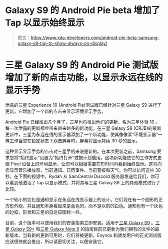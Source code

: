 # Galaxy S9 的 Android Pie beta 增加了 Tap 以显示始终显示

> 原文：<https://www.xda-developers.com/android-pie-beta-samsung-galaxy-s9-tap-to-show-always-on-display/>

# 三星 Galaxy S9 的 Android Pie 测试版增加了新的点击功能，以显示永远在线的显示手势

泄露的三星 Experience 10 (Android Pie)测试版已经针对三星 Galaxy S9 进行了更新，它增加了一个新的点击来显示环境显示手势。

Android Pie 已经推出几个月了，三星也将推出他们的更新，名为[三星体验 10](https://www.xda-developers.com/early-samsung-experience-10-android-pie-samsung-galaxy-note-9/) 。每一次泄露的更新都会带来越来越多的新功能。在三星 Galaxy S9 (CRJB)的最新更新中，三星为永远在线的显示器添加了一个新功能，使其像像素“环境显示器”一样工作当您在锁定状态下双击屏幕时，屏幕将显示持续 30 秒的显示。

这种显示显示手势的点击对三星手机来说是新的。在本次更新之前，Samsung 要求您将“始终显示”设置为“始终打开”或按计划启用。这项新功能使它的工作方式更像 Pixel 设备上的环境显示，让您可以根据需要在短时间内看到始终显示。这将向您显示音乐播放器、当前通知、日历事件、当前警报和天气。你可以访问这些 30 秒。在下面的视频中，Rydah 从 SamCentral Discord 服务器发送给我们，你可以看到他激活了 tap 以显示模式，并将其与三星 Galaxy S9 上的其他模式进行了比较。

一个较小的变化是通知显示在永远在线显示器上的设计。它们现在有一个圆形的正方形外观，并且通知本身看起来是蓝色的，而不是以前的白色。通知也有一个灰色的边框，形状和三星的自适应图标一样。

目前，这个版本可以使用我们的安装指南立即安装。适用于[三星 Galaxy S9](https://www.xda-developers.com/install-android-pie-beta-snapdragon-samsung-galaxy-s9/) 。[三星 Galaxy S9+](https://www.xda-developers.com/install-android-pie-samsung-experience-10-samsung-galaxy-s9/) 和[三星 Galaxy Note 9](https://www.xda-developers.com/install-early-android-pie-samsung-experience-10-snapdragon-samsung-galaxy-note-9/) 的指南目前已更新为我们拥有的文件的最新版本。当有新的更新可用时，它们将被更新。Exynos 和骁龙用户的正式测试版应该很快就会推出，所以请密切关注，以便安装它。